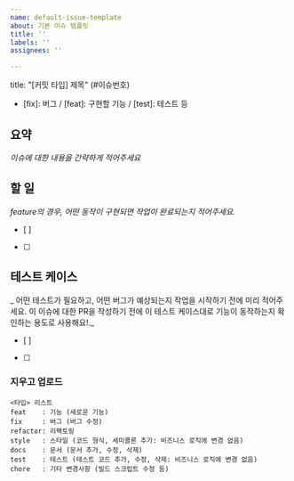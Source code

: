 ```yaml
---
name: default-issue-template
about: 기본 이슈 템플릿
title: ''
labels: ''
assignees: ''

---
```


title: "[커밋 타입] 제목" (#이슈번호)
- [fix]: 버그 /  [feat]: 구현할 기능 / [test]: 테스트 등

## 요약
_이슈에 대한 내용을 간략하게 적어주세요_

## 할 일
_feature의 경우, 어떤 동작이 구현되면 작업이 완료되는지 적어주세요._
- [ ]
- [ ]

## 테스트 케이스
_ 어떤 테스트가 필요하고, 어떤 버그가 예상되는지 작업을 시작하기 전에 미리 적어주세요.  이 이슈에 대한 PR을 작성하기 전에 이 테스트 케이스대로 기능이 동작하는지 확인하는 용도로 사용해요!._
- [ ]
- [ ]

### 지우고 업로드
 ```
<타입> 리스트  
 feat    : 기능 (새로운 기능)  
 fix     : 버그 (버그 수정)  
 refactor: 리팩토링  
 style   : 스타일 (코드 형식, 세미콜론 추가: 비즈니스 로직에 변경 없음)  
 docs    : 문서 (문서 추가, 수정, 삭제)  
 test    : 테스트 (테스트 코드 추가, 수정, 삭제: 비즈니스 로직에 변경 없음)  
 chore   : 기타 변경사항 (빌드 스크립트 수정 등)  
 ```
